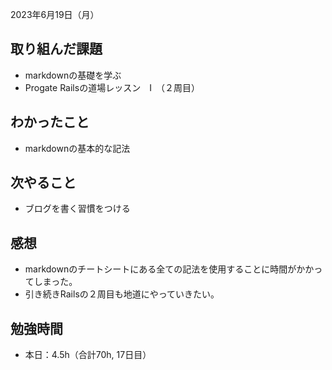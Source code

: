 2023年6月19日（月）
## 取り組んだ課題
- markdownの基礎を学ぶ
- Progate Railsの道場レッスン　Ⅰ　（２周目）
## わかったこと
- markdownの基本的な記法
## 次やること
- ブログを書く習慣をつける
## 感想
- markdownのチートシートにある全ての記法を使用することに時間がかかってしまった。
- 引き続きRailsの２周目も地道にやっていきたい。
## 勉強時間
- 本日：4.5h（合計70h, 17日目）

